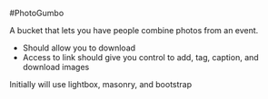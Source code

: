 #PhotoGumbo

A bucket that lets you have people combine photos from an event.

* Should allow you to download
* Access to link should give you control to add, tag, caption, and download images

Initially will use lightbox, masonry, and bootstrap


